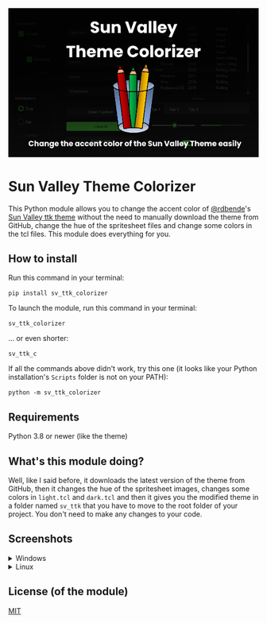<div align="center">
  <img width=700 src="https://github.com/Valer100/Sun-Valley-Theme-Colorizer/blob/main/screenshots/image_hero_dark.png?raw=true"/>
</div>

# Sun Valley Theme Colorizer

This Python module allows you to change the accent color of [@rdbende](https://github.com/rdbende)'s [Sun Valley ttk theme](https://github.com/rdbende/Sun-Valley-ttk-theme) without the need to manually download the theme from GitHub, change the hue of the spritesheet files and change some colors in the tcl files. This module does everything for you.

## How to install
Run this command in your terminal:
```
pip install sv_ttk_colorizer
```

To launch the module, run this command in your terminal:
```
sv_ttk_colorizer
```

... or even shorter:
```
sv_ttk_c
```

If all the commands above didn't work, try this one (it looks like your Python installation's ```Scripts``` folder is not on your PATH):
```
python -m sv_ttk_colorizer
```

## Requirements
Python 3.8 or newer (like the theme)

## What's this module doing?
Well, like I said before, it downloads the latest version of the theme from GitHub, then it changes the hue of the spritesheet images, changes some colors in ```light.tcl``` and ```dark.tcl``` and then it gives you the modified theme in a folder named ```sv_ttk``` that you have to move to the root folder of your project. You don't need to make any changes to your code.

## Screenshots
<details>
  <summary>Windows</summary>
  <br>
  <img src="https://raw.githubusercontent.com/Valer100/Sun-Valley-Theme-Colorizer/main/screenshots/screenshot_dark_win.png"/>
  <br><br>
  <img src="https://raw.githubusercontent.com/Valer100/Sun-Valley-Theme-Colorizer/main/screenshots/screenshot_light_win.png"/>
</details>
<details>
  <summary>Linux</summary>
  <br>
  <img src="https://raw.githubusercontent.com/Valer100/Sun-Valley-Theme-Colorizer/main/screenshots/screenshot_dark_linux.png"/>
  <br><br>
  <img src="https://raw.githubusercontent.com/Valer100/Sun-Valley-Theme-Colorizer/main/screenshots/screenshot_light_linux.png"/>
</details>

## License (of the module)
[MIT](https://github.com/Valer100/Sun-Valley-Theme-Colorizer/blob/main/LICENSE)

